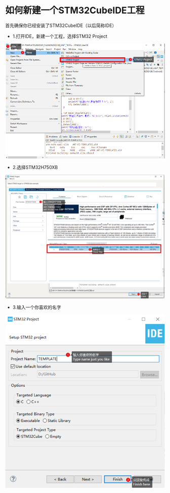 # 如何新建一个STM32CubeIDE工程

首先确保你已经安装了STM32CubeIDE（以后简称IDE）

- 1.打开IDE，新建一个工程，选择STM32 Project

<img src="PIC\NewProject01.png" alt="NewProject01" style="zoom:80%;" />

- 2.选择STM32H750XB

<img src="PIC\NewProject02.png" alt="NewProject02" style="zoom:80%;" />

- 3.输入一个你喜欢的名字

<img src="PIC\NewProject03.png" alt="NewProject03" style="zoom:150%;" />